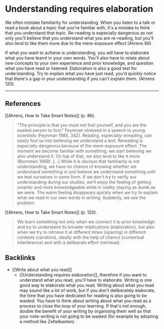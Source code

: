 # Understanding requires elaboration
We often mistake familiarity for understanding. When you listen to a talk or read a book about a topic that you're familiar with, it's a mistake to think that you understand that topic. Re-reading is especially dangerous as not only you'll believe that you understand what you are re-reading, but you'll also tend to like them more due to the mere-exposure effect (Ahrens 86).

If what you want to achieve is understanding, you will have to elaborate what you have learnt in your own words. You'll also have to relate about new concepts to your own experience and prior knowledge, and question what you have read or listened. Elaboration is also a good test for understanding. Try to explain what you have just read, you'd quickly notice that there's a gap in your understanding if you can't explain them.  (Ahrens 120).

---
## References
[[Ahrens, How to Take Smart Notes]] (p. 86).
> "The principle is that you must not fool yourself, and you are the easiest person to fool," Feynman stressed in a speech to young scientists (Feynman 1985, 342). Reading, especially rereading, can easily fool us into believing we understand a text. Rereading is especially dangerous because of the mere-exposure effect. The moment we become familiar with something, we start believing we also understand it. On top of that, we also tend to like it more (Bornstein 1989).
> [...] 
> While it is obvious that familiarity is not understanding, we have no chance of knowing whether we understand something or just believe we understand something until we test ourselves in some form. If we don't try to verify our understanding during our studies, we'll enjoy the feeling of getting smarter and more knowledgeable while in reality staying as dumb as we were. The warm feeling disappears quickly when we try to explain what we read in our own words in writing. Suddenly, we see the problem.

[[Ahrens, How to Take Smart Notes]] (p. 120).
> We learn something not only when we connect it to prior knowledge and try to understand its broader implications (elaboration), but also when we try to retrieve it at different times (spacing) in different contexts (variation), ideally with the help of chance (contextual interference) and with a deliberate effort (retrieval).

## Backlinks
* [[Write about what you read]]
	* [[Understanding requires elaboration]], therefore if you want to understand what you read, you'll have to elaborate. Writing is one good way to elaborate what you read. Writing about what you read may sound like a lot of work, but if you don't deliberately elaborate, the time that you have dedicated for reading is also going to be wasted. You have to think about writing about what you read as a process to close the loop of your learning. If that's not enough, double the benefit of your writing by organising them well so that your note-writing is not going to be wasted (for example by adopting a method like Zettelkasten).

<!-- #evergreen #learning #mastery -->

<!-- {BearID:4D190548-772A-426A-A767-BFB82A8CD1BB-71920-0001AA876A2283E3} -->
